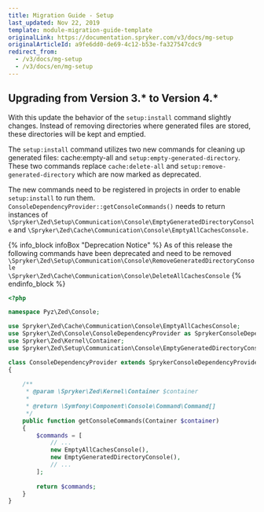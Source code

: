```yaml
---
title: Migration Guide - Setup
last_updated: Nov 22, 2019
template: module-migration-guide-template
originalLink: https://documentation.spryker.com/v3/docs/mg-setup
originalArticleId: a9fe6dd0-de69-4c12-b53e-fa327547cdc9
redirect_from:
  - /v3/docs/mg-setup
  - /v3/docs/en/mg-setup
---
```


## Upgrading from Version 3.* to Version 4.*

With this update the behavior of the `setup:install` command slightly changes. Instead of removing directories where generated files are stored, these directories will be kept and emptied.

The `setup:install` command utilizes two new commands for cleaning up generated files: cache:empty-all and `setup:empty-generated-directory`. These two commands replace `cache:delete-all` and `setup:remove-generated-directory` which are now marked as deprecated.

The new commands need to be registered in projects in order to enable `setup:install` to run them. `ConsoleDependencyProvider::getConsoleCommands()` needs to return instances of `\Spryker\Zed\Setup\Communication\Console\EmptyGeneratedDirectoryConsole` and `\Spryker\Zed\Cache\Communication\Console\EmptyAllCachesConsole.`

{% info_block infoBox "Deprecation Notice" %}
As of this release the following commands have been deprecated and need to be removed `\Spryker\Zed\Setup\Communication\Console\RemoveGeneratedDirectoryConsole`<br> `\Spryker\Zed\Cache\Communication\Console\DeleteAllCachesConsole`
{% endinfo_block %}
```php
<?php

namespace Pyz\Zed\Console;

use Spryker\Zed\Cache\Communication\Console\EmptyAllCachesConsole;
use Spryker\Zed\Console\ConsoleDependencyProvider as SprykerConsoleDependencyProvider;
use Spryker\Zed\Kernel\Container;
use Spryker\Zed\Setup\Communication\Console\EmptyGeneratedDirectoryConsole;

class ConsoleDependencyProvider extends SprykerConsoleDependencyProvider
{
    
    /**
     * @param \Spryker\Zed\Kernel\Container $container
     *
     * @return \Symfony\Component\Console\Command\Command[]
     */
    public function getConsoleCommands(Container $container)
    {
        $commands = [
            // ...
            new EmptyAllCachesConsole(),
            new EmptyGeneratedDirectoryConsole(),
            // ...
        ];
        
        return $commands;
    }
}
```
<!--See also:

* Checkout other Console commands
-->

